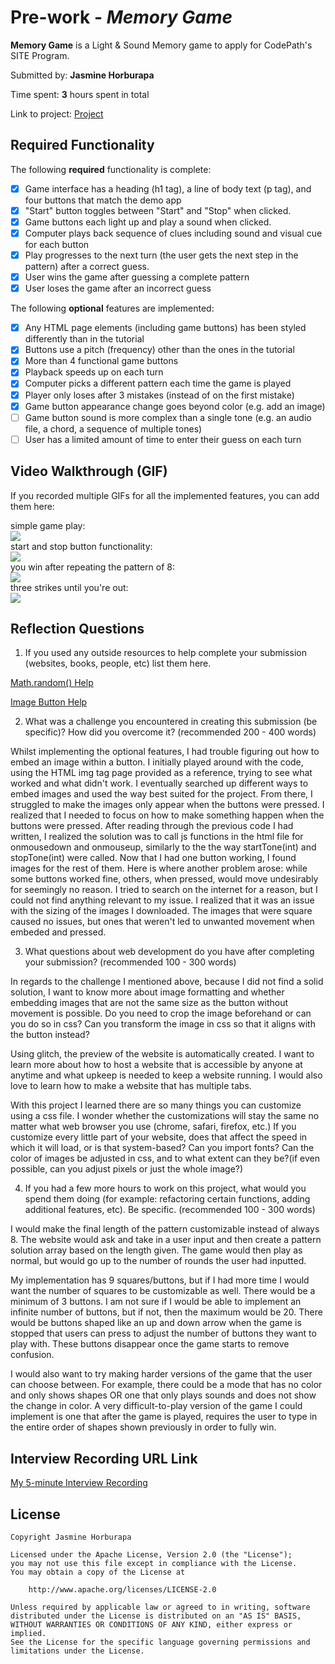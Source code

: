 # Pre-work - *Memory Game*

**Memory Game** is a Light & Sound Memory game to apply for CodePath's SITE Program. 

Submitted by: **Jasmine Horburapa**

Time spent: **3** hours spent in total

Link to project: [Project](https://glitch.com/edit/#!/jasper-polite-eyeliner)

## Required Functionality

The following **required** functionality is complete:

* [x] Game interface has a heading (h1 tag), a line of body text (p tag), and four buttons that match the demo app
* [x] "Start" button toggles between "Start" and "Stop" when clicked. 
* [x] Game buttons each light up and play a sound when clicked. 
* [x] Computer plays back sequence of clues including sound and visual cue for each button
* [x] Play progresses to the next turn (the user gets the next step in the pattern) after a correct guess. 
* [x] User wins the game after guessing a complete pattern
* [x] User loses the game after an incorrect guess

The following **optional** features are implemented:

* [x] Any HTML page elements (including game buttons) has been styled differently than in the tutorial
* [x] Buttons use a pitch (frequency) other than the ones in the tutorial
* [x] More than 4 functional game buttons
* [x] Playback speeds up on each turn
* [x] Computer picks a different pattern each time the game is played
* [x] Player only loses after 3 mistakes (instead of on the first mistake)
* [x] Game button appearance change goes beyond color (e.g. add an image)
* [ ] Game button sound is more complex than a single tone (e.g. an audio file, a chord, a sequence of multiple tones)
* [ ] User has a limited amount of time to enter their guess on each turn

## Video Walkthrough (GIF)

If you recorded multiple GIFs for all the implemented features, you can add them here:

simple game play: <br>
![](https://cdn.glitch.global/cc14a8f4-488b-4386-b9ca-da07c38281e7/ezgif.com-gif-maker-3.gif?v=1650486796637)
<br> start and stop button functionality: <br>
![](https://cdn.glitch.global/cc14a8f4-488b-4386-b9ca-da07c38281e7/ezgif.com-gif-maker-2.gif?v=1650486697846)
<br> you win after repeating the pattern of 8: <br>
![](https://cdn.glitch.global/cc14a8f4-488b-4386-b9ca-da07c38281e7/ezgif.com-gif-maker-4.gif?v=1650486927896)
<br> three strikes until you're out: <br>
![](https://cdn.glitch.global/cc14a8f4-488b-4386-b9ca-da07c38281e7/ezgif.com-gif-maker.gif?v=1650486590928)

## Reflection Questions
1. If you used any outside resources to help complete your submission (websites, books, people, etc) list them here. 

[Math.random() Help](https://developer.mozilla.org/en-US/docs/Web/JavaScript/Reference/Global_Objects/Math/random)

[Image Button Help](https://www.delftstack.com/howto/html/html-button-with-image/)

2. What was a challenge you encountered in creating this submission (be specific)? How did you overcome it? (recommended 200 - 400 words)

Whilst implementing the optional features, I had trouble figuring out how to embed an image within a button. I initially played around 
with the code, using the HTML img tag page provided as a reference, trying to see what worked and what didn't work. I eventually searched
up different ways to embed images and used the way best suited for the project. From there, I struggled to make the images only appear
when the buttons were pressed. I realized that I needed to focus on how to make something happen when the buttons were pressed.
After reading through the previous code I had written, I realized the solution was to call js functions in the html file 
for onmousedown and onmouseup, similarly to the the way startTone(int) and stopTone(int) were called. 
Now that I had one button working, I found images for the rest of them. Here is where another problem arose: while some buttons worked fine,
others, when pressed, would move undesirably for seemingly no reason. I tried to search on the internet for a reason, but I could not find
anything relevant to my issue. I realized that it was an issue with the sizing of the images I downloaded. The images that were square
caused no issues, but ones that weren't led to unwanted movement when embeded and pressed.

3. What questions about web development do you have after completing your submission? (recommended 100 - 300 words) 

In regards to the challenge I mentioned above, because I did not find a solid solution, I want to know more about image formatting 
and whether embedding images that are not the same size as the button without movement is possible. 
Do you need to crop the image beforehand or can you do so in css? 
Can you transform the image in css so that it aligns with the button instead?

Using glitch, the preview of the website is automatically created. I want to learn more about how to host a website
that is accessible by anyone at anytime and what upkeep is needed to keep a website running. I would also love to 
learn how to make a website that has multiple tabs.

With this project I learned there are so many things you can customize using a css file. I wonder whether the customizations
will stay the same no matter what web browser you use (chrome, safari, firefox, etc.) If you customize every little part of your website,
does that affect the speed in which it will load, or is that system-based? Can you import fonts? Can the color of images be adjusted in css,
and to what extent can they be?(if even possible, can you adjust pixels or just the whole image?)

4. If you had a few more hours to work on this project, what would you spend them doing (for example: refactoring certain functions, adding additional features, etc). Be specific. (recommended 100 - 300 words)

I would make the final length of the pattern customizable instead of always 8. The website would ask and take in a user input and 
then create a pattern solution array based on the length given. The game would then play as normal, but would go up to the number of rounds
the user had inputted.

My implementation has 9 squares/buttons, but if I had more time I would want the number of squares to be customizable as well. 
There would be a minimum of 3 buttons. I am not sure if I would be able to implement an infinite number of buttons, but if not, then the
maximum would be 20. There would be buttons shaped like an up and down arrow when the game is stopped that users can press to adjust
the number of buttons they want to play with. These buttons disappear once the game starts to remove confusion.

I would also want to try making harder versions of the game that the user can choose between. For example, there could be a mode that 
has no color and only shows shapes OR one that only plays sounds and does not show the change in color. A very difficult-to-play
version of the game I could implement is one that after the game is played, requires the user to type in the entire order of shapes shown
previously in order to fully win.



## Interview Recording URL Link

[My 5-minute Interview Recording](https://drive.google.com/file/d/1lC1z-B02R3G9Y9MMU6h3yvTh7Y7fnws3/view?usp=sharing)


## License

    Copyright Jasmine Horburapa

    Licensed under the Apache License, Version 2.0 (the "License");
    you may not use this file except in compliance with the License.
    You may obtain a copy of the License at

        http://www.apache.org/licenses/LICENSE-2.0

    Unless required by applicable law or agreed to in writing, software
    distributed under the License is distributed on an "AS IS" BASIS,
    WITHOUT WARRANTIES OR CONDITIONS OF ANY KIND, either express or implied.
    See the License for the specific language governing permissions and
    limitations under the License.
